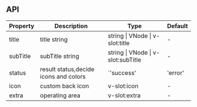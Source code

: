 ## API

| Property | Description                           | Type                                                              | Default |
| -------- | ------------------------------------- | ----------------------------------------------------------------- | ------- |
| title    | title string                          | string \| VNode \| v-slot:title                                   | -       |
| subTitle | subTitle string                       | string \| VNode \| v-slot:subTitle                                | -       |
| status   | result status,decide icons and colors | `'success' | 'error' | 'info' | 'warning'| '404' | '403' | '500'` | 'info'  |
| icon     | custom back icon                      | v-slot:icon                                                       | -       |
| extra    | operating area                        | v-slot:extra                                                      | -       |
